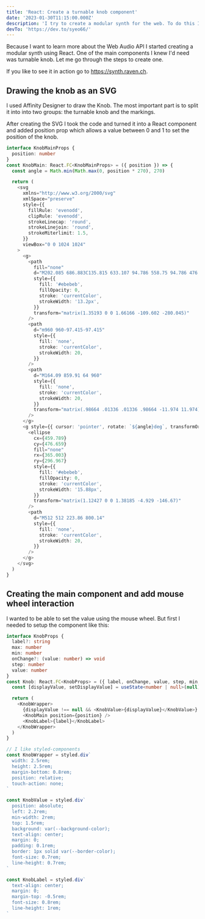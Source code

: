```yaml
---
title: 'React: Create a turnable knob component'
date: '2023-01-30T11:15:00.000Z'
description: 'I try to create a modular synth for the web. To do this I needed some turnable knobs and I like to share how I did it.'
devTo: 'https://dev.to/syeo66/'
---
```


Because I want to learn more about the Web Audio API I started creating a modular synth using React.
One of the main components I knew I'd need was turnable knob. Let me go through the steps to create one.

If you like to see it in action go to <https://synth.raven.ch>.

## Drawing the knob as an SVG

I used Affinity Designer to draw the Knob. The most important part is to split it into into two groups: the turnable knob and the markings.

After creating the SVG I took the code and turned it into a React component and added position prop which allows a value between 0 and 1 to set the position of the knob.

```typescript
interface KnobMainProps {
  position: number
}
const KnobMain: React.FC<KnobMainProps> = ({ position }) => {
  const angle = Math.min(Math.max(0, position * 270), 270)

  return (
    <svg
      xmlns="http://www.w3.org/2000/svg"
      xmlSpace="preserve"
      style={{
        fillRule: 'evenodd',
        clipRule: 'evenodd',
        strokeLinecap: 'round',
        strokeLinejoin: 'round',
        strokeMiterlimit: 1.5,
      }}
      viewBox="0 0 1024 1024"
    >
      <g>
        <path
          fill="none"
          d="M202.085 686.883C135.815 633.107 94.786 558.75 94.786 476.659c0-163.901 163.552-296.967 365.003-296.967 201.45 0 365.002 133.066 365.002 296.967 0 81.743-40.682 155.817-106.457 209.539"
          style={{
            fill: '#ebebeb',
            fillOpacity: 0,
            stroke: 'currentColor',
            strokeWidth: '13.2px',
          }}
          transform="matrix(1.35193 0 0 1.66166 -109.602 -280.045)"
        />
        <path
          d="m960 960-97.415-97.415"
          style={{
            fill: 'none',
            stroke: 'currentColor',
            strokeWidth: 20,
          }}
        />
        <path
          d="M164.09 859.91 64 960"
          style={{
            fill: 'none',
            stroke: 'currentColor',
            strokeWidth: 20,
          }}
          transform="matrix(.98664 .01336 .01336 .98664 -11.974 11.974)"
        />
      </g>
      <g style={{ cursor: 'pointer', rotate: `${angle}deg`, transformOrigin: '50%', transition: 'rotate 100ms' }}>
        <ellipse
          cx={459.789}
          cy={476.659}
          fill="none"
          rx={365.003}
          ry={296.967}
          style={{
            fill: '#ebebeb',
            fillOpacity: 0,
            stroke: 'currentColor',
            strokeWidth: '15.88px',
          }}
          transform="matrix(1.12427 0 0 1.38185 -4.929 -146.67)"
        />
        <path
          d="M512 512 223.86 800.14"
          style={{
            fill: 'none',
            stroke: 'currentColor',
            strokeWidth: 20,
          }}
        />
      </g>
    </svg>
  )
}
```

## Creating the main component and add mouse wheel interaction

I wanted to be able to set the value using the mouse wheel. But first I needed to setup the component like this:

```typescript
interface KnobProps {
  label?: string
  max: number
  min: number
  onChange?: (value: number) => void
  step: number
  value: number
}
const Knob: React.FC<KnobProps> = ({ label, onChange, value, step, min, max }) => {
  const [displayValue, setDisplayValue] = useState<number | null>(null)

  return (
    <KnobWrapper>
      {displayValue !== null && <KnobValue>{displayValue}</KnobValue>}
      <KnobMain position={position} />
      <KnobLabel>{label}</KnobLabel>
    </KnobWrapper>
  )
}

// I like styled-components
const KnobWrapper = styled.div`
  width: 2.5rem;
  height: 2.5rem;
  margin-bottom: 0.8rem;
  position: relative;
  touch-action: none;
`

const KnobValue = styled.div`
  position: absolute;
  left: 2.2rem;
  min-width: 2rem;
  top: 1.5rem;
  background: var(--background-color);
  text-align: center;
  margin: 0;
  padding: 0.1rem;
  border: 1px solid var(--border-color);
  font-size: 0.7rem;
  line-height: 0.7rem;
`

const KnobLabel = styled.div`
  text-align: center;
  margin: 0;
  margin-top: -0.5rem;
  font-size: 0.8rem;
  line-height: 1rem;
`
```
